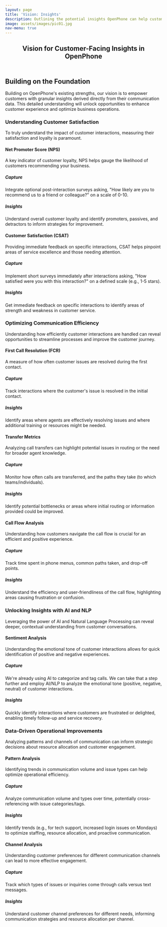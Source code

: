 ```yaml
---
layout: page
title: 'Vision: Insights'
description: Outlining the potential insights OpenPhone can help customers uncover from their interactions.
image: assets/images/pic01.jpg
nav-menu: true
---
```


<!-- Main -->
<div id="main" class="alt">

<!-- One -->
<section id="one">
	<div class="inner">
		<header class="major">
			<h1>Vision for Customer-Facing Insights in OpenPhone</h1>
		</header>

<!-- Content -->
<h2 id="content">Building on the Foundation</h2>
<p>Building on OpenPhone's existing strengths, our vision is to empower customers with granular insights derived directly from their communication data. This detailed understanding will unlock opportunities to enhance customer experience and optimize business operations.</p>

<h3>Understanding Customer Satisfaction</h3>
<p>To truly understand the impact of customer interactions, measuring their satisfaction and loyalty is paramount.</p>
<h4>Net Promoter Score (NPS)</h4>
<p>A key indicator of customer loyalty, NPS helps gauge the likelihood of customers recommending your business.</p>
<div class="row">
	<div class="6u 12u$(small)">
		<h5>Capture</h5>
		<p>Integrate optional post-interaction surveys asking, "How likely are you to recommend us to a friend or colleague?" on a scale of 0-10.</p>
	</div>
	<div class="6u$ 12u$(small)">
		<h5>Insights</h5>
		<p>Understand overall customer loyalty and identify promoters, passives, and detractors to inform strategies for improvement.</p>
	</div>
</div>

<h4>Customer Satisfaction (CSAT)</h4>
<p>Providing immediate feedback on specific interactions, CSAT helps pinpoint areas of service excellence and those needing attention.</p>
<div class="row">
	<div class="6u 12u$(small)">
		<h5>Capture</h5>
		<p>Implement short surveys immediately after interactions asking, "How satisfied were you with this interaction?" on a defined scale (e.g., 1-5 stars).</p>
	</div>
	<div class="6u$ 12u$(small)">
		<h5>Insights</h5>
		<p>Get immediate feedback on specific interactions to identify areas of strength and weakness in customer service.</p>
	</div>
</div>

<h3>Optimizing Communication Efficiency</h3>
<p>Understanding how efficiently customer interactions are handled can reveal opportunities to streamline processes and improve the customer journey.</p>
<h4>First Call Resolution (FCR)</h4>
<p>A measure of how often customer issues are resolved during the first contact.</p>
<div class="row">
	<div class="6u 12u$(small)">
		<h5>Capture</h5>
		<p>Track interactions where the customer's issue is resolved in the initial contact.</p>
	</div>
	<div class="6u$ 12u$(small)">
		<h5>Insights</h5>
		<p>Identify areas where agents are effectively resolving issues and where additional training or resources might be needed.</p>
	</div>
</div>

<h4>Transfer Metrics</h4>
<p>Analyzing call transfers can highlight potential issues in routing or the need for broader agent knowledge.</p>
<div class="row">
	<div class="6u 12u$(small)">
		<h5>Capture</h5>
		<p>Monitor how often calls are transferred, and the paths they take (to which teams/individuals).</p>
	</div>
	<div class="6u$ 12u$(small)">
		<h5>Insights</h5>
		<p>Identify potential bottlenecks or areas where initial routing or information provided could be improved.</p>
	</div>
</div>

<h4>Call Flow Analysis</h4>
<p>Understanding how customers navigate the call flow is crucial for an efficient and positive experience.</p>
<div class="row">
	<div class="6u 12u$(small)">
		<h5>Capture</h5>
		<p>Track time spent in phone menus, common paths taken, and drop-off points.</p>
	</div>
	<div class="6u$ 12u$(small)">
		<h5>Insights</h5>
		<p>Understand the efficiency and user-friendliness of the call flow, highlighting areas causing frustration or confusion.</p>
	</div>
</div>

<h3>Unlocking Insights with AI and NLP</h3>
<p>Leveraging the power of AI and Natural Language Processing can reveal deeper, contextual understanding from customer conversations.</p>
<h4>Sentiment Analysis</h4>
<p>Understanding the emotional tone of customer interactions allows for quick identification of positive and negative experiences.</p>
<div class="row">
	<div class="6u 12u$(small)">
		<h5>Capture</h5>
		<p>We're already using AI to categorize and tag calls. We can take that a step further and employ AI/NLP to analyze the emotional tone (positive,
  negative, neutral) of customer interactions.</p>
	</div>
	<div class="6u$ 12u$(small)">
		<h5>Insights</h5>
		<p>Quickly identify interactions where customers are frustrated or delighted, enabling timely follow-up and service recovery.</p>
	</div>
</div>

<h3>Data-Driven Operational Improvements</h3>
<p>Analyzing patterns and channels of communication can inform strategic decisions about resource allocation and customer engagement.</p>
<h4>Pattern Analysis</h4>
<p>Identifying trends in communication volume and issue types can help optimize operational efficiency.</p>
<div class="row">
	<div class="6u 12u$(small)">
		<h5>Capture</h5>
		<p>Analyze communication volume and types over time, potentially cross-referencing with issue categories/tags.</p>
	</div>
	<div class="6u$ 12u$(small)">
		<h5>Insights</h5>
		<p>Identify trends (e.g., for tech support, increased login issues on Mondays) to optimize staffing, resource allocation, and proactive communication.</p>
	</div>
</div>

<h4>Channel Analysis</h4>
<p>Understanding customer preferences for different communication channels can lead to more effective engagement.</p>
<div class="row">
	<div class="6u 12u$(small)">
		<h5>Capture</h5>
		<p>Track which types of issues or inquiries come through calls versus text messages.</p>
	</div>
	<div class="6u$ 12u$(small)">
		<h5>Insights</h5>
		<p>Understand customer channel preferences for different needs, informing communication strategies and resource allocation per channel.</p>
	</div>
</div>